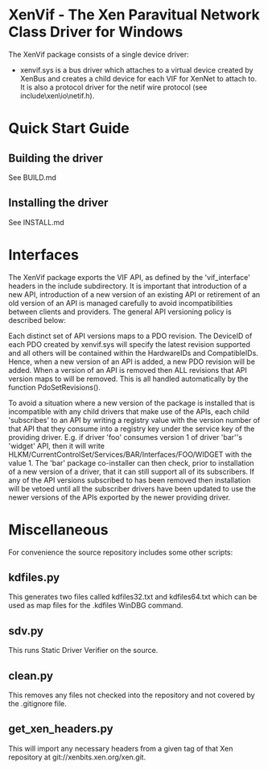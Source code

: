 XenVif - The Xen Paravitual Network Class Driver for Windows
============================================================

The XenVif package consists of a single device driver:

*    xenvif.sys is a bus driver which attaches to a virtual device created
     by XenBus and creates a child device for each VIF for XenNet to attach
     to.
     It is also a protocol driver for the netif wire protocol (see
     include\\xen\\io\\netif.h).

Quick Start Guide
=================

Building the driver
-------------------

See BUILD.md

Installing the driver
---------------------

See INSTALL.md

Interfaces
==========

The XenVif package exports the VIF API, as defined by the 'vif_interface'
headers in the include subdirectory. It is important that introduction of
a new API, introduction of a new version of an existing API or retirement
of an old version of an API is managed carefully to avoid incompatibilities
between clients and providers. The general API versioning policy is
described below:

Each distinct set of API versions maps to a PDO revision. The DeviceID of
each PDO created by xenvif.sys will specify the latest revision supported
and all others will be contained within the HardwareIDs and CompatibleIDs.
Hence, when a new version of an API is added, a new PDO revision will be
added. When a version of an API is removed then ALL revisions that API
version maps to will be removed. This is all handled automatically by the
function PdoSetRevisions().

To avoid a situation where a new version of the package is installed that
is incompatible with any child drivers that make use of the APIs, each
child 'subscribes' to an API by writing a registry value with the version
number of that API that they consume into a registry key under the service
key of the providing driver. E.g. if driver 'foo' consumes version 1 of
driver 'bar''s 'widget' API, then it will write
HLKM/CurrentControlSet/Services/BAR/Interfaces/FOO/WIDGET with the value 1.
The 'bar' package co-installer can then check, prior to installation of a
new version of a driver, that it can still support all of its subscribers.
If any of the API versions subscribed to has been removed then installation
will be vetoed until all the subscriber drivers have been updated to use
the newer versions of the APIs exported by the newer providing driver.

Miscellaneous
=============

For convenience the source repository includes some other scripts:

kdfiles.py
----------

This generates two files called kdfiles32.txt and kdfiles64.txt which can
be used as map files for the .kdfiles WinDBG command.

sdv.py
------

This runs Static Driver Verifier on the source.

clean.py
--------

This removes any files not checked into the repository and not covered by
the .gitignore file.

get_xen_headers.py
------------------

This will import any necessary headers from a given tag of that Xen
repository at git://xenbits.xen.org/xen.git.